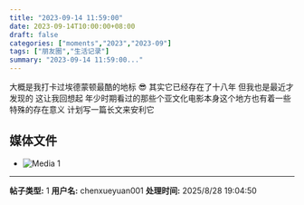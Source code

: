 ```yaml
---
title: "2023-09-14 11:59:00"
date: 2023-09-14T10:00:00+08:00
draft: false
categories: ["moments","2023","2023-09"]
tags: ["朋友圈","生活记录"]
summary: "2023-09-14 11:59:00..."
---
```


大概是我打卡过埃德蒙顿最酷的地标 😎
其实它已经存在了十八年
但我也是最近才发现的
这​让我回想起
年少时期看过的那些个亚文化电影
​本身这个地方也有着一些特殊的存在意义
​计划写一篇长文来安利它

## 媒体文件

- ![Media 1](/Moments/photos/2023-09-14/202309141159000.jpg)

---

**帖子类型:** 1
**用户名:** chenxueyuan001
**处理时间:** 2025/8/28 19:04:50